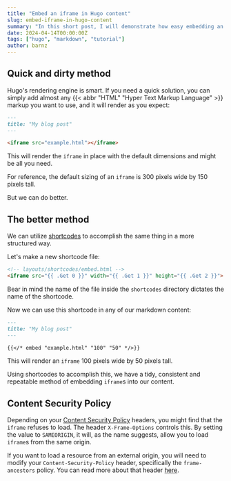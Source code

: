 ```yaml
---
title: "Embed an iframe in Hugo content"
slug: embed-iframe-in-hugo-content
summary: "In this short post, I will demonstrate how easy embedding an iframe into any Hugo content can be. Using shortcodes to create a consistent and repeatable method of embedding content..."
date: 2024-04-14T00:00:00Z
tags: ["hugo", "markdown", "tutorial"]
author: barnz
---
```


## Quick and dirty method

Hugo's rendering engine is smart. If you need a quick solution, you can simply
add almost any {{< abbr "HTML" "Hyper Text Markup Language" >}} markup you want to use, and it will render as you expect:

```markdown
---
title: "My blog post"
---

<iframe src="example.html"></iframe>
```

This will render the `iframe` in place with the default dimensions and might be
all you need.

For reference, the default sizing of an `iframe` is 300 pixels wide by 150
pixels tall.

But we can do better.

## The better method

We can utilize [shortcodes](https://gohugo.io/templates/shortcode-templates/) to
accomplish the same thing in a more structured way.

Let's make a new shortcode file:

```html
<!-- layouts/shortcodes/embed.html -->
<iframe src="{{ .Get 0 }}" width="{{ .Get 1 }}" height="{{ .Get 2 }}"> </iframe>
```

Bear in mind the name of the file inside the `shortcodes` directory dictates
the name of the shortcode.

Now we can use this shortcode in any of our markdown content:

```markdown
---
title: "My blog post"
---

{{</* embed "example.html" "100" "50" */>}}
```

This will render an `iframe` 100 pixels wide by 50 pixels tall.

Using shortcodes to accomplish this, we have a tidy, consistent and
repeatable method of embedding `iframe`s into our content.

## Content Security Policy

Depending on your
[Content Security Policy](https://developer.mozilla.org/en-US/docs/Web/HTTP/Headers/Content-Security-Policy)
headers, you might find that the `iframe` refuses to load. The header `X-Frame-Options`
controls this. By setting the value to `SAMEORIGIN`, it will, as the name suggests,
allow you to load `iframe`s from the same origin.

If you want to load a resource from an external origin, you will need to
modify your `Content-Security-Policy` header, specifically the `frame-ancestors`
policy. You can read more about that header
[here](https://developer.mozilla.org/en-US/docs/Web/HTTP/Headers/Content-Security-Policy/frame-ancestors).
